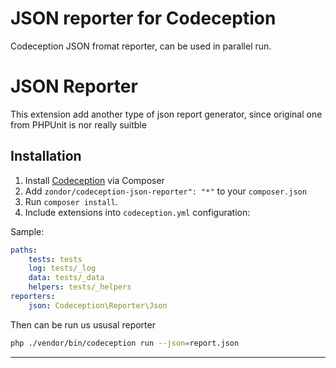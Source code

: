 # JSON  reporter for Codeception
Codeception JSON  fromat reporter, can be used in parallel run.


JSON Reporter
========

This extension add another type of json report generator, since original one from PHPUnit is nor really suitble


## Installation

1. Install [Codeception](http://codeception.com) via Composer
2. Add  `zondor/codeception-json-reporter": "*"` to your `composer.json`
3. Run `composer install`.
4. Include extensions into `codeception.yml` configuration:

Sample:

```yaml
paths:
    tests: tests
    log: tests/_log
    data: tests/_data
    helpers: tests/_helpers
reporters:
    json: Codeception\Reporter\Json

```

Then can be run us ususal reporter
```bash
php ./vendor/bin/codeception run --json=report.json

```

-----
